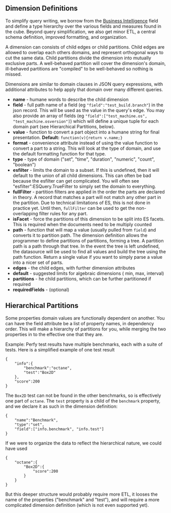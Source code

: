 
Dimension Definitions
---------------------

To simplify query writing, we borrow from the [Business Intelligence](http://en.wikipedia.org/wiki/Business_intelligence)
field and define a type hierarchy over the various fields and measures found
in the cube. Beyond query simplification, we also get minor ETL, a central
schema definition, improved formatting, and organization.

A dimension can consists of child edges or child partitions. Child edges are
allowed to overlap each others domains, and represent orthogonal ways to cut
the same data. Child partitions divide the dimension into mutually exclusive
parts. A well-behaved partition will cover the dimension's domain,
ill-behaved partitions are "compiled" to be well-behaved so nothing is missed.

Dimensions are similar to domain clauses in JSON query expressions, with additional
attributes to help apply that domain over many different queries.

  - **name** - humane words to describe the child dimension
  - **field** - full path name of a field (eg ```"field":"test_build.branch"```) in the json record. This will be used as the value in the query's edge. You may also provide an array of fields (eg ```"field":["test_machine.os", "test_machine.osversion"]```) which will define a unique tuple for each domain part (see Hierarchical Partitions, below).
  - **value** - function to convert a part object into a humane string for final presentation. **Default:** ```function(v){return v.name;}```
  - **format** - convenience attribute instead of using the value function to convert a part to a string. This will look at the type of domain, and use the default formatting function for that type.
  - **type** - type of domain ("set", "time", "duration", "numeric", "count", "boolean")
  - **esfilter** - limits the domain to a subset. If this is undefined, then it will default to the union of all child dimensions. This can often be bad because the esfilter can get complicated. You will often see "esfilter":ESQuery.TrueFilter to simply set the domain to everything.
  - **fullFilter** - partition filters are applied in the order the parts are declared in theory. A record that matches a part will not match any other part in the partition. Due to technical limitations of ES, this is not done in practice yet. Until then, ```fullFilter``` can be used to get the non-overlapping filter rules for any part.
  - **isFacet** - force the partitions of this dimension to be split into ES facets. This is required when the documents need to be multiply counted
  - **path** - function that will map a value (usually pulled from ```field```) and converts it to partition path. The dimension definition allows the programmer to define partitions of partitions, forming a tree. A partition path is a path through that tree. In the event the tree is left undefined, the datasource will be used to find all values and build the tree using the path function. Return a single value if you want to simply parse a value into a nicer set of parts.
  - **edges** - the child edges, with further dimension attributes
  - **default** - suggested limits for algebraic dimensions ( min, max, interval)
  - **partitions** - he child partitions, which can be further partitioned if required
  - **requiredFields** - (optional)


Hierarchical Partitions
-----------------------

Some properties domain values are functionally dependent on another. You can
have the field attribute be a list of property names, in dependency order.
This will make a hierarchy of partitions for you, while merging the two
properties in to the effective one that they are.

Example: Perfy test results have multiple benchmarks, each with a suite of
tests. Here is a simplified example of one test result

    {
        "info":{
            "benchmark":"octane",
            "test":"Box2D"
        },
        "score":200
    }

The ```Box2D``` test can not be found in the other benchmarks, so is
effectively one part of ```octane```. The ```test``` property is a child of
the ```benchmark``` property, and we declare it as such in the dimension
definition:

    {
        "name":"Benchmark",
        "type":"set",
        "field":["info.benchmark", "info.test"]
    }

If we were to organize the data to reflect the hierarchical nature,
we could have used

    {
        "octane":{
            "Box2D":{
                "score":200
            }
        }
    }

But this deeper structure would probably require more ETL, it looses the name
of the properties ("benchmark" and "test"), and will require a more
complicated dimension definition (which is not even supported yet).
